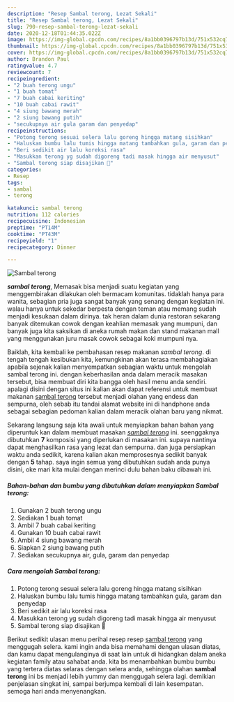 ```yaml
---
description: "Resep Sambal terong, Lezat Sekali"
title: "Resep Sambal terong, Lezat Sekali"
slug: 790-resep-sambal-terong-lezat-sekali
date: 2020-12-18T01:44:35.022Z
image: https://img-global.cpcdn.com/recipes/8a1bb0396797b13d/751x532cq70/sambal-terong-foto-resep-utama.jpg
thumbnail: https://img-global.cpcdn.com/recipes/8a1bb0396797b13d/751x532cq70/sambal-terong-foto-resep-utama.jpg
cover: https://img-global.cpcdn.com/recipes/8a1bb0396797b13d/751x532cq70/sambal-terong-foto-resep-utama.jpg
author: Brandon Paul
ratingvalue: 4.7
reviewcount: 7
recipeingredient:
- "2 buah terong ungu"
- "1 buah tomat"
- "7 buah cabai keriting"
- "10 buah cabai rawit"
- "4 siung bawang merah"
- "2 siung bawang putih"
- "secukupnya air gula garam dan penyedap"
recipeinstructions:
- "Potong terong sesuai selera lalu goreng hingga matang sisihkan"
- "Haluskan bumbu lalu tumis hingga matang tambahkan gula, garam dan penyedap"
- "Beri sedikit air lalu koreksi rasa"
- "Masukkan terong yg sudah digoreng tadi masak hingga air menyusut"
- "Sambal terong siap disajikan 🙏"
categories:
- Resep
tags:
- sambal
- terong

katakunci: sambal terong 
nutrition: 112 calories
recipecuisine: Indonesian
preptime: "PT14M"
cooktime: "PT43M"
recipeyield: "1"
recipecategory: Dinner

---
```



![Sambal terong](https://img-global.cpcdn.com/recipes/8a1bb0396797b13d/751x532cq70/sambal-terong-foto-resep-utama.jpg)

<b><i>sambal terong</i></b>, Memasak bisa menjadi suatu kegiatan yang menggembirakan dilakukan oleh bermacam komunitas. tidaklah hanya para wanita, sebagian pria juga sangat banyak yang senang dengan kegiatan ini. walau hanya untuk sekedar berpesta dengan teman atau memang sudah menjadi kesukaan dalam dirinya. tak heran dalam dunia restoran sekarang banyak ditemukan cowok dengan keahlian memasak yang mumpuni, dan banyak juga kita saksikan di aneka rumah makan dan stand makanan mall yang menggunakan juru masak cowok sebagai koki mumpuni nya.

Baiklah, kita kembali ke pembahasan resep makanan <i>sambal terong</i>. di tengah tengah kesibukan kita, kemungkinan akan terasa membahagiakan apabila sejenak kalian menyempatkan sebagian waktu untuk mengolah sambal terong ini. dengan keberhasilan anda dalam meracik masakan tersebut, bisa membuat diri kita bangga oleh hasil menu anda sendiri. apalagi disini dengan situs ini kalian akan dapat referensi untuk membuat makanan <u>sambal terong</u> tersebut menjadi olahan yang endess dan sempurna, oleh sebab itu tandai alamat website ini di handphone anda sebagai sebagian pedoman kalian dalam meracik olahan baru yang nikmat.




Sekarang langsung saja kita awali untuk menyiapkan bahan bahan yang diperuntuk kan dalam membuat masakan <u><i>sambal terong</i></u> ini. seenggaknya dibutuhkan <b>7</b> komposisi yang diperlukan di masakan ini. supaya nantinya dapat menghasilkan rasa yang lezat dan sempurna. dan juga persiapkan waktu anda sedikit, karena kalian akan memprosesnya sedikit banyak dengan <b>5</b> tahap. saya ingin semua yang dibutuhkan sudah anda punya disini, oke mari kita mulai dengan merinci dulu bahan baku dibawah ini.

<!--inarticleads1-->

##### Bahan-bahan dan bumbu yang dibutuhkan dalam menyiapkan Sambal terong:

1. Gunakan 2 buah terong ungu
1. Sediakan 1 buah tomat
1. Ambil 7 buah cabai keriting
1. Gunakan 10 buah cabai rawit
1. Ambil 4 siung bawang merah
1. Siapkan 2 siung bawang putih
1. Sediakan secukupnya air, gula, garam dan penyedap




<!--inarticleads2-->

##### Cara mengolah Sambal terong:

1. Potong terong sesuai selera lalu goreng hingga matang sisihkan
1. Haluskan bumbu lalu tumis hingga matang tambahkan gula, garam dan penyedap
1. Beri sedikit air lalu koreksi rasa
1. Masukkan terong yg sudah digoreng tadi masak hingga air menyusut
1. Sambal terong siap disajikan 🙏




Berikut sedikit ulasan menu perihal resep resep <u>sambal terong</u> yang menggugah selera. kami ingin anda bisa memahami dengan ulasan diatas, dan kamu dapat mengulanginya di saat lain untuk di hidangkan dalam aneka kegiatan family atau sahabat anda. kita bs menambahkan bumbu bumbu yang tertera diatas selaras dengan selera anda, sehingga olahan <b>sambal terong</b> ini bs menjadi lebih yummy dan menggugah selera lagi. demikian penjelasan singkat ini, sampai berjumpa kembali di lain kesempatan. semoga hari anda menyenangkan.
